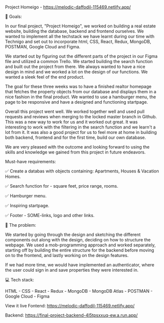 Project Homeigo - https://melodic-daffodil-115469.netlify.app/

🏁 Goals:

In our final project, "Project Homeigo", we worked on building a real estate website, building the database, backend and frontend ourselves. We wanted to implement all the techstack we have learnt during our time with Technigo and set out to incorporate html, CSS, React, Redux, MongoDB, POSTMAN, Google Cloud and Figma.

We started out by figuring out the different parts of the project in our Figma file and utilized a common Trello. We started building the search function and built out the project from there. We always wanted to have a nice design in mind and we worked a lot on the design of our functions. We wanted a sleek feel of the end product.

The goal for these three weeks was to have a finished realtor homepage that fetches the property objects from our database and displays them in a nice fashion in the final product. We wanted to use a hamburger menu, the page to be responsive and have a designed and functioning startpage.

Overall this project went well. We worked together well and used pull requests and reviews when merging to the locked master branch in Github. This was a new way to work for us and it worked out great. It was interesting to work with the filtering in the search function and we learn't a lot from it. It was also a good project for us to feel more at home in building both backend, frontend and for the first time, build our own database.

We are very pleased with the outcome and looking forward to using the skills and knowledge we gained from this project in future endeavors.

Must-have requirements:

✅ Create a databas with objects containing: Apartments, Houses & Vacation Homes.

✅ Search function for - square feet, price range, rooms.

✅ Hamburger menu.

✅ Inspiring startpage.

✅ Footer - SOME-links, logo and other links.

🚧 The problem:

We started by going through the design and sketching the different components out along with the design, deciding on how to structure the webpage. We used a mob-programming approach and worked separately, starting off by building the entire structure for the backend before moving on to the frontend, and lastly working on the design features.

If we had more time, we would have implemented an authenticator, where the user could sign in and save properties they were interested in.

💻 Tech stack:

HTML - CSS - React - Redux - MongoDB - MongoDB Atlas - POSTMAN - Google Cloud - Figma

View it live Fontend: https://melodic-daffodil-115469.netlify.app/

Backend: https://final-project-backend-4l5tpsxxuq-ew.a.run.app/
